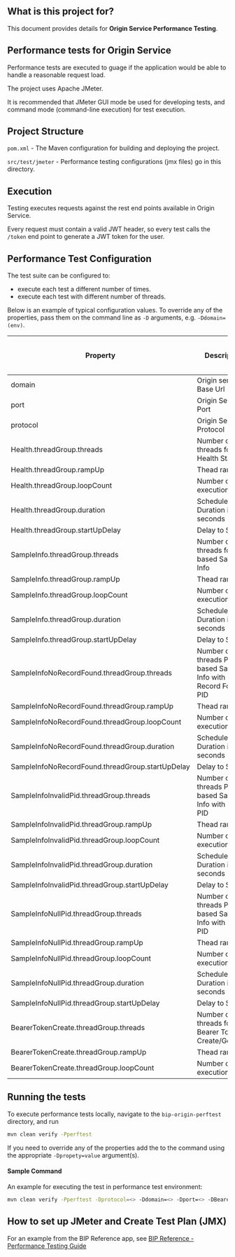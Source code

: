 ## What is this project for?
This document provides details for **Origin Service Performance Testing**.

## Performance tests for Origin Service
Performance tests are executed to guage if the application would be able to handle a reasonable request load.

The project uses Apache JMeter.

It is recommended that JMeter GUI mode be used for developing tests, and command mode (command-line execution) for test execution.

## Project Structure

`pom.xml` - The Maven configuration for building and deploying the project.

`src/test/jmeter` - Performance testing configurations (jmx files) go in this directory.

## Execution

Testing executes requests against the rest end points available in Origin Service.

Every request must contain a valid JWT header, so every test calls the `/token` end point to generate a JWT token for the user.

## Performance Test Configuration

The test suite can be configured to:
- execute each test a different number of times.
- execute each test with different number of threads.

Below is an example of typical configuration values. To override any of the properties, pass them on the command line as `-D` arguments, e.g. `-Ddomain=(env)`.

|Property|Description|Default Value|Perf Env Test Values|
|-|-|-|-|
|domain| Origin service Base Url|localhost| |
|port|Origin Service Port|8080|443 |
|protocol|Origin Service Protocol|http|https |
|Health.threadGroup.threads|Number of threads for Health Status|5|150|
|Health.threadGroup.rampUp|Thead ramp up|2|150|
|Health.threadGroup.loopCount|Number of executions|10|-1|
|Health.threadGroup.duration|Scheduler Duration in seconds|200|230|
|Health.threadGroup.startUpDelay|Delay to Start|5|30|
|SampleInfo.threadGroup.threads|Number of threads for PID based Sample Info|5|150|
|SampleInfo.threadGroup.rampUp|Thead ramp up|2|150|
|SampleInfo.threadGroup.loopCount|Number of executions|10|-1|
|SampleInfo.threadGroup.duration|Scheduler Duration in seconds|200|230|
|SampleInfo.threadGroup.startUpDelay|Delay to Start|2|30|
|SampleInfoNoRecordFound.threadGroup.threads|Number of threads PID based Sample Info with No Record Found PID|5|150|
|SampleInfoNoRecordFound.threadGroup.rampUp|Thead ramp up|2|150|
|SampleInfoNoRecordFound.threadGroup.loopCount|Number of executions |10|-1|
|SampleInfoNoRecordFound.threadGroup.duration|Scheduler Duration in seconds|200|230|
|SampleInfoNoRecordFound.threadGroup.startUpDelay|Delay to Start|2|30|
|SampleInfoInvalidPid.threadGroup.threads|Number of threads PID based Sample Info with Invalid PID|5|150|
|SampleInfoInvalidPid.threadGroup.rampUp|Thead ramp up|2|150|
|SampleInfoInvalidPid.threadGroup.loopCount|Number of executions |10|-1|
|SampleInfoInvalidPid.threadGroup.duration|Scheduler Duration in seconds|200|230|
|SampleInfoInvalidPid.threadGroup.startUpDelay|Delay to Start|2|30|
|SampleInfoNullPid.threadGroup.threads|Number of threads PID based Sample Info with null PID|5|150|
|SampleInfoNullPid.threadGroup.rampUp|Thead ramp up|2|150|
|SampleInfoNullPid.threadGroup.loopCount|Number of executions |10|-1|
|SampleInfoNullPid.threadGroup.duration|Scheduler Duration in seconds|200|230|
|SampleInfoNullPid.threadGroup.startUpDelay|Delay to Start|2|30|
|BearerTokenCreate.threadGroup.threads|Number of threads for Bearer Token Create/Generate|5|150|
|BearerTokenCreate.threadGroup.rampUp|Thead ramp up|1|50|
|BearerTokenCreate.threadGroup.loopCount|Number of executions |1|1|

## Running the tests

To execute performance tests locally, navigate to the `bip-origin-perftest` directory, and run
```bash
mvn clean verify -Pperftest
```
If you need to override any of the properties add the to the command using the appropriate `-Dpropety=value` argument(s).

#### Sample Command
An example for executing the test in performance test environment:

```bash
mvn clean verify -Pperftest -Dprotocol=<> -Ddomain=<> -Dport=<> -DBearerTokenCreate.threadGroup.threads=150 -DBearerTokenCreate.threadGroup.rampUp=50 -DBearerTokenCreate.threadGroup.loopCount=1 -DPersonHealth.threadGroup.threads=150 -DPersonHealth.threadGroup.rampUp=150 -DPersonHealth.threadGroup.loopCount=-1 -DPersonHealth.threadGroup.duration=230 -DPersonHealth.threadGroup.startUpDelay=30 -DPersonInfo.threadGroup.threads=150 -DPersonInfo.threadGroup.rampUp=150 -DPersonInfo.threadGroup.loopCount=-1 -DPersonInfo.threadGroup.duration=230 -DPersonInfo.threadGroup.startUpDelay=30 -DPersonInfoNoRecordFound.threadGroup.threads=150 -DPersonInfoNoRecordFound.threadGroup.rampUp=150 -DPersonInfoNoRecordFound.threadGroup.loopCount=-1 -DPersonInfoNoRecordFound.threadGroup.duration=230 -DPersonInfoNoRecordFound.threadGroup.startUpDelay=30 -DPersonInfoInvalidPid.threadGroup.threads=150 -DPersonInfoInvalidPid.threadGroup.rampUp=150 -DPersonInfoInvalidPid.threadGroup.loopCount=-1 -DPersonInfoInvalidPid.threadGroup.duration=230 -DPersonInfoInvalidPid.threadGroup.startUpDelay=30 -DPersonInfoNullPid.threadGroup.threads=150 -DPersonInfoNullPid.threadGroup.rampUp=150 -DPersonInfoNullPid.threadGroup.loopCount=-1 -DPersonInfoNullPid.threadGroup.duration=230 -DPersonInfoNullPid.threadGroup.startUpDelay=30
```

## How to set up JMeter and Create Test Plan (JMX)
For an example from the BIP Reference app, see [BIP Reference - Performance Testing Guide](https://github.ec.va.gov/EPMO/bip-reference-person/tree/master/bip-reference-perftest)
